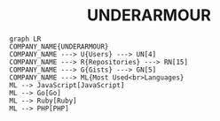 <h1 align="center">UNDERARMOUR</h1>

```mermaid
graph LR
COMPANY_NAME{UNDERARMOUR}
COMPANY_NAME ---> U{Users} ---> UN[4]
COMPANY_NAME ---> R{Repositories} ---> RN[15]
COMPANY_NAME ---> G{Gists} ---> GN[5]
COMPANY_NAME ---> ML{Most Used<br>Languages}
ML --> JavaScript[JavaScript]
ML --> Go[Go]
ML --> Ruby[Ruby]
ML --> PHP[PHP]
```
